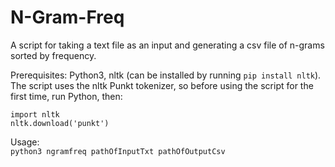# N-Gram-Freq
A script for taking a text file as an input and generating a csv file of n-grams sorted by frequency.

Prerequisites: Python3, nltk (can be installed by running ```pip install nltk```).
The script uses the nltk Punkt tokenizer, so before using the script for the first time, run Python, then: 

```
import nltk
nltk.download('punkt')
```
Usage:  
```python3 ngramfreq pathOfInputTxt pathOfOutputCsv```
